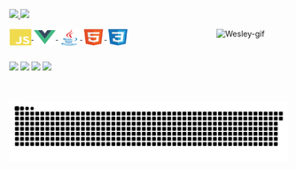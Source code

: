 
<div>
  <a href="https://github.com/wesleyleoncio/">
   <img height="180em" src="https://github-readme-stats.vercel.app/api?username=wesleyleoncio&show_icons=true&theme=dracula&include_all_commits=true&count_private=true"/>
   <img height="180em" src="https://github-readme-stats.vercel.app/api/top-langs/?username=wesleyleoncio&layout=compact&langs_count=7&theme=dracula"/>
</div>
  <div style="display: inline_block"><br>
    <img align="center" alt="Wesley-Js" height="30" width="40" src="https://raw.githubusercontent.com/devicons/devicon/master/icons/javascript/javascript-plain.svg">
    <img align="center" alt="Wesley-VUE" height="30" width="40" src="https://raw.githubusercontent.com/devicons/devicon/master/icons/vuejs/vuejs-original.svg">
    <img align="center" alt="Wesley-Java" height="30" width="40" src="https://raw.githubusercontent.com/devicons/devicon/master/icons/java/java-original.svg"> 
    <img align="center" alt="Wesley-HTML" height="30" width="40" src="https://raw.githubusercontent.com/devicons/devicon/master/icons/html5/html5-original.svg">
    <img align="center" alt="Wesley-CSS" height="30" width="40" src="https://raw.githubusercontent.com/devicons/devicon/master/icons/css3/css3-original.svg">
    <img align="right" alt="Wesley-gif" height="130" width="130"src="https://c.tenor.com/UTxKJNlZilwAAAAi/luffy-monkey-d-luffy.gif">
</div>
  
  ##
  
  <div> 
   <a href = "LINK" target="_blank" ><img src="https://img.shields.io/badge/-Gmail-%23333?style=for-the-badge&logo=gmail&logoColor=white" target="_blank"></a>
   <a href=""  target="_blank"><img src="https://img.shields.io/badge/Discord-7289DA?style=for-the-      badge&logo=discord&logoColor=white" target="_blank"></a>  
   <a href="LINK" target="_blank"><img src="https://img.shields.io/badge/-LinkedIn-%230077B5?style=for-the-badge&logo=linkedin&logoColor=white" target="_blank"></a> 
   <a href="LINK" target="_blank"><img src="https://img.shields.io/badge/YouTube-FF0000?style=for-the-badge&logo=youtube&logoColor=white" target="_blank"></a>
    
   ![Snake animation](https://github.com/wesleyleoncio/wesleyleoncio/blob/output/github-contribution-grid-snake.svg)
</div>
  
 

